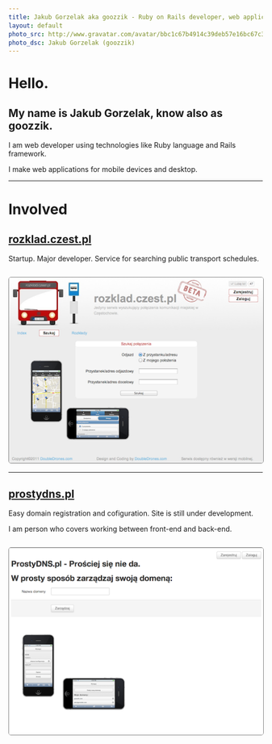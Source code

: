 ```yaml
---
title: Jakub Gorzelak aka goozzik - Ruby on Rails developer, web applications for mobile devices and desktop
layout: default
photo_src: http://www.gravatar.com/avatar/bbc1c67b4914c39deb57e16bc67c3780.png
photo_dsc: Jakub Gorzelak (goozzik)
---
```


# Hello.

## My name is Jakub Gorzelak, know also as goozzik.

I am web developer using technologies like Ruby language and Rails framework.

I make web applications for mobile devices and desktop.

<hr>

# Involved

## [rozklad.czest.pl](http://rozklad.czest.pl)

Startup. Major developer. Service for searching public transport schedules.

<img src='public/rozklad-entire.png' style='border: 1px solid gray; border-radius: 5px; margin-top: 1em;'>

<hr>

## [prostydns.pl](http://prostydns.pl)

Easy domain registration and cofiguration. Site is still under development.

I am person who covers working between front-end and back-end.

<img src='public/prostydns-entire.png' style='border: 1px solid gray; border-radius: 5px; margin-top: 1em;'>
